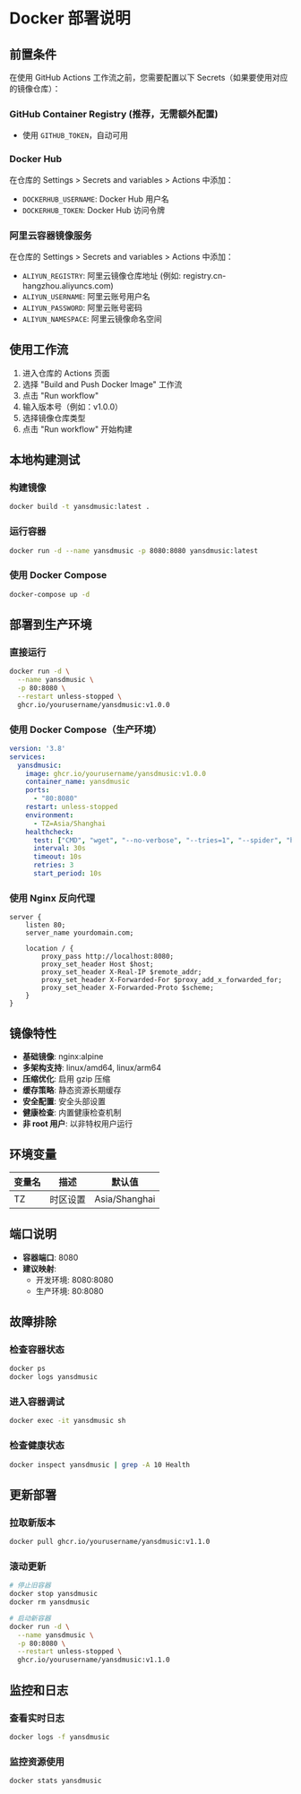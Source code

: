 # Docker 部署说明

## 前置条件

在使用 GitHub Actions 工作流之前，您需要配置以下 Secrets（如果要使用对应的镜像仓库）：

### GitHub Container Registry (推荐，无需额外配置)
- 使用 `GITHUB_TOKEN`，自动可用

### Docker Hub
在仓库的 Settings > Secrets and variables > Actions 中添加：
- `DOCKERHUB_USERNAME`: Docker Hub 用户名
- `DOCKERHUB_TOKEN`: Docker Hub 访问令牌

### 阿里云容器镜像服务
在仓库的 Settings > Secrets and variables > Actions 中添加：
- `ALIYUN_REGISTRY`: 阿里云镜像仓库地址 (例如: registry.cn-hangzhou.aliyuncs.com)
- `ALIYUN_USERNAME`: 阿里云账号用户名
- `ALIYUN_PASSWORD`: 阿里云账号密码
- `ALIYUN_NAMESPACE`: 阿里云镜像命名空间

## 使用工作流

1. 进入仓库的 Actions 页面
2. 选择 "Build and Push Docker Image" 工作流
3. 点击 "Run workflow"
4. 输入版本号（例如：v1.0.0）
5. 选择镜像仓库类型
6. 点击 "Run workflow" 开始构建

## 本地构建测试

### 构建镜像
```bash
docker build -t yansdmusic:latest .
```

### 运行容器
```bash
docker run -d --name yansdmusic -p 8080:8080 yansdmusic:latest
```

### 使用 Docker Compose
```bash
docker-compose up -d
```

## 部署到生产环境

### 直接运行
```bash
docker run -d \
  --name yansdmusic \
  -p 80:8080 \
  --restart unless-stopped \
  ghcr.io/yourusername/yansdmusic:v1.0.0
```

### 使用 Docker Compose（生产环境）
```yaml
version: '3.8'
services:
  yansdmusic:
    image: ghcr.io/yourusername/yansdmusic:v1.0.0
    container_name: yansdmusic
    ports:
      - "80:8080"
    restart: unless-stopped
    environment:
      - TZ=Asia/Shanghai
    healthcheck:
      test: ["CMD", "wget", "--no-verbose", "--tries=1", "--spider", "http://localhost:8080/"]
      interval: 30s
      timeout: 10s
      retries: 3
      start_period: 10s
```

### 使用 Nginx 反向代理
```nginx
server {
    listen 80;
    server_name yourdomain.com;

    location / {
        proxy_pass http://localhost:8080;
        proxy_set_header Host $host;
        proxy_set_header X-Real-IP $remote_addr;
        proxy_set_header X-Forwarded-For $proxy_add_x_forwarded_for;
        proxy_set_header X-Forwarded-Proto $scheme;
    }
}
```

## 镜像特性

- **基础镜像**: nginx:alpine
- **多架构支持**: linux/amd64, linux/arm64
- **压缩优化**: 启用 gzip 压缩
- **缓存策略**: 静态资源长期缓存
- **安全配置**: 安全头部设置
- **健康检查**: 内置健康检查机制
- **非 root 用户**: 以非特权用户运行

## 环境变量

| 变量名 | 描述 | 默认值 |
|--------|------|--------|
| TZ | 时区设置 | Asia/Shanghai |

## 端口说明

- **容器端口**: 8080
- **建议映射**: 
  - 开发环境: 8080:8080
  - 生产环境: 80:8080

## 故障排除

### 检查容器状态
```bash
docker ps
docker logs yansdmusic
```

### 进入容器调试
```bash
docker exec -it yansdmusic sh
```

### 检查健康状态
```bash
docker inspect yansdmusic | grep -A 10 Health
```

## 更新部署

### 拉取新版本
```bash
docker pull ghcr.io/yourusername/yansdmusic:v1.1.0
```

### 滚动更新
```bash
# 停止旧容器
docker stop yansdmusic
docker rm yansdmusic

# 启动新容器
docker run -d \
  --name yansdmusic \
  -p 80:8080 \
  --restart unless-stopped \
  ghcr.io/yourusername/yansdmusic:v1.1.0
```

## 监控和日志

### 查看实时日志
```bash
docker logs -f yansdmusic
```

### 监控资源使用
```bash
docker stats yansdmusic
```
